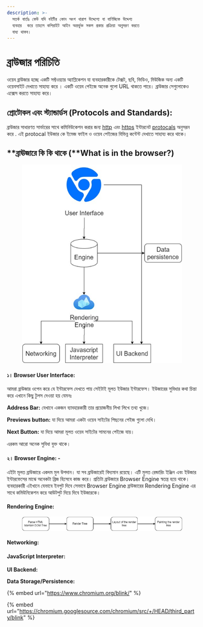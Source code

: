 ```yaml
---
description: >-
  সতর্ক বার্তাঃ কেউ যদি বইটির কোন অংশ খারাপ উদ্দেশ্যে বা বাণিজ্যিক উদ্দেশ্য
  ব্যবহার  করে তাহলে কপিরাইট আইন অন্তর্ভুক্ত সকল প্রকার প্রক্রিয়া অনুসরণ করতে
  বাধ্য থাকব।
---
```


# ব্রাউজার পরিচিতি

ওয়েব ব্রাউজার হচ্ছে একটি সফ্টওয়্যার অ্যাপ্লিকেশন যা ব্যবহারকারীকে টেক্সট, ছবি, ভিডিও, মিউজিক অন্য একটি  ওয়েবসাইট দেখাতে সাহায্য করে । একটি ওয়েব পেইজে অনেক গুলো URL থাকতে পারে। ব্রাউজার সেগুলোকেও এক্সেস করতে সাহায্য করে।&#x20;

## প্রোটোকল এবং স্ট্যান্ডার্ডস (Protocols and Standards):

ব্রাউজার সাধারণত সার্ভারের সাথে কমিনিউকেশন করার জন্য [http](https://en.wikipedia.org/wiki/HTTP) এবং [https](https://en.wikipedia.org/wiki/HTTPS) ইন্টারনেট [protocals](https://en.wikipedia.org/wiki/Internet\_Protocol) অনুসরন করে .  এই protocal ইউজার কে ইমেজ ফাইল ও ওয়েব পেইজের বিভিন্ন কন্টেন্ট দেখাতে সাহায্য করে থাকে।&#x20;

## **ব্রাঊজারে কি কি থাকে (**What is in the browser?)

<figure><img src=".gitbook/assets/image.png" alt=""><figcaption></figcaption></figure>

#### **১। Browser User Interface:**&#x20;

আমরা ব্রাউজার ওপেন করে যে ইন্টারফেস দেখতে পায় সেইটাই মূলত ইউজার ইন্টারফেস। ইউজারের সুবিধার কথা চিন্তা করে এখানে কিছু টুলস দেওয়া হয় যেমনঃ

**Address Bar:** যেখানে একজন ব্যাবহারকারী তার প্রয়োজনীয় লিখা লিখে তথ্য খুজে।

**Previews button:** যা দিয়ে আমরা একটা ওয়েব সাইটের পিছনের পেইজ গুলো দেখি।

**Next Button:** যা দিয়ে আমরা মূলত ওয়েব সাইটের সামনের পেইজে যায়।

এরকম আরো অনেক সুবিধা যুক্ত থাকে।

#### **২। Browser Engine: -**

এইটা মূলত ব্রাউজারে একদম মুল উপদান। যা সব ব্রাউজারেই বিদ্যমান রয়েছে। এটি মুলত রেন্ডারিং ইঞ্জিন এবং ইউজার ইন্টারফেসের মাঝে অনেকটা ব্রিজ হিসেবে কাজ করে। প্রতিটা ব্রাউজারে Browser Engine স্বতন্ত্র হয়ে থাকে। ব্যবহারকারী এইখানে যেভাবে ইনপুট দিবে সেভাবে Browser Engine ব্রাউজারের Rendering Engine এর সাথে কমিউনিকেশন করে আউটপুট দিয়ে দিবে ইউজারকে।&#x20;

#### **Rendering Engine:**

<figure><img src=".gitbook/assets/image (9).png" alt=""><figcaption></figcaption></figure>

#### **Networking:**



#### **JavaScript Interpreter:**



**UI Backend:**&#x20;



**Data Storage/Persistence:**

{% embed url="https://www.chromium.org/blink/" %}

{% embed url="https://chromium.googlesource.com/chromium/src/+/HEAD/third_party/blink" %}
